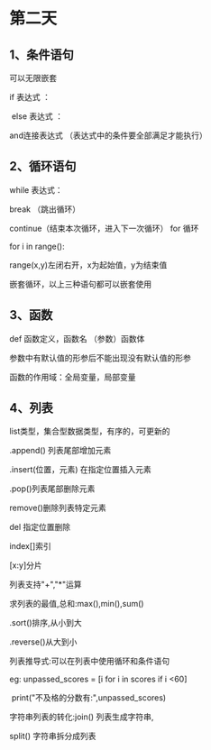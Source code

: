 # 第二天

## 1、条件语句

可以无限嵌套

 if  表达式 ：

​       else 表达式  ：

and连接表达式 （表达式中的条件要全部满足才能执行）

## 2、循环语句

while  表达式：

break （跳出循环）

continue（结束本次循环，进入下一次循环） for 循环

for i in range():

range(x,y)左闭右开，x为起始值，y为结束值

嵌套循环，以上三种语句都可以嵌套使用

## 3、函数

def 函数定义，函数名 （参数）函数体

参数中有默认值的形参后不能出现没有默认值的形参

函数的作用域：全局变量，局部变量

## 4、列表

list类型，集合型数据类型，有序的，可更新的

.append() 列表尾部增加元素

.insert(位置，元素) 在指定位置插入元素

.pop()列表尾部删除元素

remove()删除列表特定元素

del  指定位置删除

index[]索引

[x:y]分片

列表支持"+","*"运算

求列表的最值,总和:max(),min(),sum()

.sort()排序,从小到大

.reverse()从大到小

列表推导式:可以在列表中使用循环和条件语句

eg: unpassed_scores = [i for i in scores if i <60]

​      print("不及格的分数有:",unpassed_scores)

字符串列表的转化:join() 列表生成字符串,

split() 字符串拆分成列表

